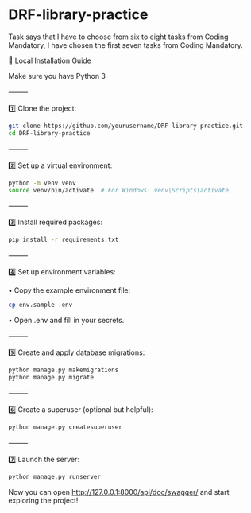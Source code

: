 # DRF-library-practice

Task says that I have to choose from six to eight tasks from Coding Mandatory, I have chosen the first seven tasks from Coding Mandatory.

🚀 Local Installation Guide

Make sure you have Python 3

⸻

1️⃣ Clone the project:
```bash
git clone https://github.com/yourusername/DRF-library-practice.git
cd DRF-library-practice
```

⸻

2️⃣ Set up a virtual environment:
```bash
python -m venv venv
source venv/bin/activate  # For Windows: venv\Scripts\activate
```

⸻

3️⃣ Install required packages:
```bash
pip install -r requirements.txt
```

⸻

4️⃣ Set up environment variables:

•	Copy the example environment file:
```bash
cp env.sample .env
```

•	Open .env and fill in your secrets.

⸻

5️⃣ Create and apply database migrations:

```bash
python manage.py makemigrations
python manage.py migrate
```

⸻

6️⃣ Create a superuser (optional but helpful):
```bash
python manage.py createsuperuser
```

⸻

7️⃣ Launch the server:
```bash
python manage.py runserver
```
Now you can open http://127.0.0.1:8000/api/doc/swagger/ and start exploring the project!
